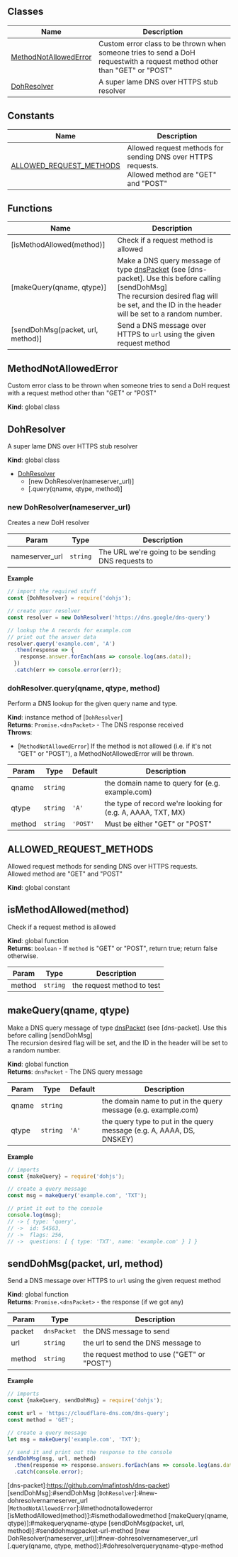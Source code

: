 
## Classes

Name | Description
------ | -----------
[MethodNotAllowedError] | Custom error class to be thrown when someone tries to send a DoH requestwith a request method other than "GET" or "POST"
[DohResolver] | A super lame DNS over HTTPS stub resolver

## Constants

Name | Description
------ | -----------
[ALLOWED_REQUEST_METHODS] | Allowed request methods for sending DNS over HTTPS requests.<br>Allowed method are "GET" and "POST"

## Functions

Name | Description
------ | -----------
[isMethodAllowed(method)] | Check if a request method is allowed
[makeQuery(qname, qtype)] | Make a DNS query message of type [dnsPacket] (see [dns-packet]. Use this before calling [sendDohMsg]<br>The recursion desired flag will be set, and the ID in the header will be set to a random number.
[sendDohMsg(packet, url, method)] | Send a DNS message over HTTPS to `url` using the given request method


## MethodNotAllowedError

Custom error class to be thrown when someone tries to send a DoH request
with a request method other than "GET" or "POST"

**Kind**: global class  

## DohResolver

A super lame DNS over HTTPS stub resolver

**Kind**: global class  

* [DohResolver]
    * [new DohResolver(nameserver_url)]
    * [.query(qname, qtype, method)]


### new DohResolver(nameserver_url)

Creates a new DoH resolver


| Param | Type | Description |
| --- | --- | --- |
| nameserver_url | `string` | The URL we're going to be sending DNS requests to |

**Example**  
```js
// import the required stuff
const {DohResolver} = require('dohjs');

// create your resolver
const resolver = new DohResolver('https://dns.google/dns-query')

// lookup the A records for example.com
// print out the answer data
resolver.query('example.com', 'A')
  .then(response => {
    response.answer.forEach(ans => console.log(ans.data));
  })
  .catch(err => console.error(err));
```

### dohResolver.query(qname, qtype, method)

Perform a DNS lookup for the given query name and type.

**Kind**: instance method of [`DohResolver`]  
**Returns**: `Promise.<dnsPacket>` - The DNS response received  
**Throws**:

- [`MethodNotAllowedError`] If the method is not allowed (i.e. if it's not "GET" or "POST"), a MethodNotAllowedError will be thrown.


| Param | Type | Default | Description |
| --- | --- | --- | --- |
| qname | `string` |  | the domain name to query for (e.g. example.com) |
| qtype | `string` | `'A'` | the type of record we're looking for (e.g. A, AAAA, TXT, MX) |
| method | `string` | `'POST'` | Must be either "GET" or "POST" |


## ALLOWED_REQUEST_METHODS

Allowed request methods for sending DNS over HTTPS requests.
<br>
Allowed method are "GET" and "POST"

**Kind**: global constant  

## isMethodAllowed(method)

Check if a request method is allowed

**Kind**: global function  
**Returns**: `boolean` - If `method` is "GET" or "POST", return true; return false otherwise.  

| Param | Type | Description |
| --- | --- | --- |
| method | `string` | the request method to test |


## makeQuery(qname, qtype)

Make a DNS query message of type [dnsPacket] (see [dns-packet]. Use this before calling [sendDohMsg]
<br>
The recursion desired flag will be set, and the ID in the header will be set to a random number.

**Kind**: global function  
**Returns**: `dnsPacket` - The DNS query message  

| Param | Type | Default | Description |
| --- | --- | --- | --- |
| qname | `string` |  | the domain name to put in the query message (e.g. example.com) |
| qtype | `string` | `'A'` | the query type to put in the query message (e.g. A, AAAA, DS, DNSKEY) |

**Example**  
```js
// imports
const {makeQuery} = require('dohjs');

// create a query message
const msg = makeQuery('example.com', 'TXT');

// print it out to the console
console.log(msg);
// -> { type: 'query',
// ->  id: 54563,
// ->  flags: 256,
// ->  questions: [ { type: 'TXT', name: 'example.com' } ] }
```

## sendDohMsg(packet, url, method)

Send a DNS message over HTTPS to `url` using the given request method

**Kind**: global function  
**Returns**: `Promise.<dnsPacket>` - the response (if we got any)  

| Param | Type | Description |
| --- | --- | --- |
| packet | `dnsPacket` | the DNS message to send |
| url | `string` | the url to send the DNS message to |
| method | `string` | the request method to use ("GET" or "POST") |

**Example**  
```js
// imports
const {makeQuery, sendDohMsg} = require('dohjs');

const url = 'https://cloudflare-dns.com/dns-query';
const method = 'GET';

// create a query message
let msg = makeQuery('example.com', 'TXT');

// send it and print out the response to the console
sendDohMsg(msg, url, method)
  .then(response => response.answers.forEach(ans => console.log(ans.data.toString())))
  .catch(console.error);
```
<!-- LINKS -->

[MethodNotAllowedError]:#methodnotallowederror
[DohResolver]:#dohresolver
[ALLOWED_REQUEST_METHODS]:#allowed_request_methods
[dnsPacket]:dnsPacket
[dns-packet]:https://github.com/mafintosh/dns-packet)
[sendDohMsg]:#sendDohMsg
[`DohResolver`]:#new-dohresolvernameserver_url
[`MethodNotAllowedError`]:#methodnotallowederror
[isMethodAllowed(method)]:#ismethodallowedmethod
[makeQuery(qname, qtype)]:#makequeryqname-qtype
[sendDohMsg(packet, url, method)]:#senddohmsgpacket-url-method
[new DohResolver(nameserver_url)]:#new-dohresolvernameserver_url
[.query(qname, qtype, method)]:#dohresolverqueryqname-qtype-method
